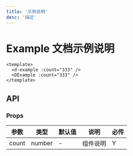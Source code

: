 ```yaml
---
title: '示例说明'
desc: '描述'
---
```


# Example 文档示例说明

```vue demo
<template>
  <d-example :count="333" />
  <DExample :count="333" />
</template>
```

## API

### Props

| 参数  | 类型   | 默认值 | 说明     | 必传 |
| ----- | ------ | ------ | -------- | ---- |
| count | number | -      | 组件说明 | Y    |
